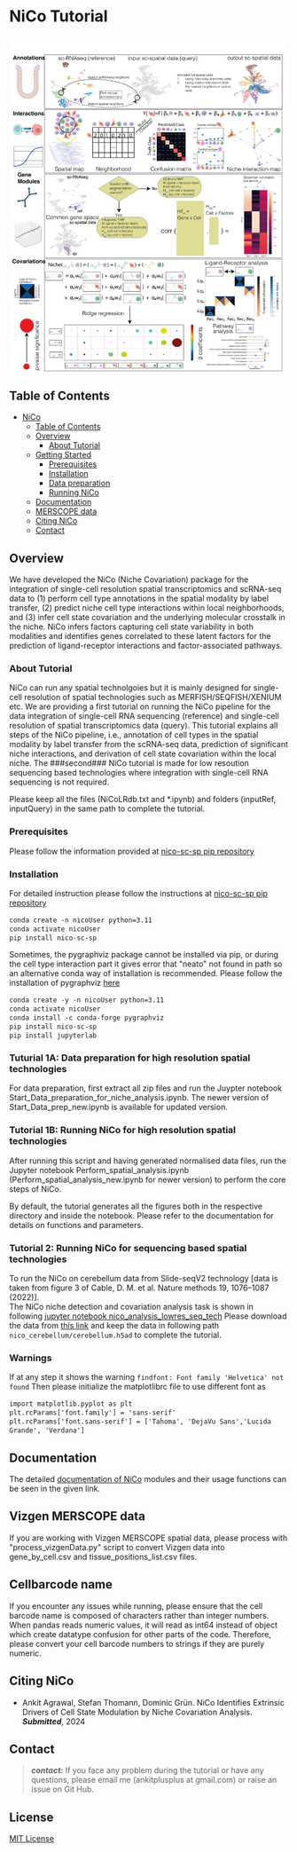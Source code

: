 # NiCo Tutorial

<div align="center">

<img src="Figure1old.png" width="640px" />

</div>

## Table of Contents

-   [NiCo](#nico)
    -   [Table of Contents](#table-of-contents)
    -   [Overview](#overview)
        -   [About Tutorial](#background)
    -   [Getting Started](#getting-started)
        -   [Prerequisites](#prerequisites)
        -   [Installation](#installation)
        -   [Data preparation](#preparation-NiCo)
        -   [Running NiCo](#running-NiCo)
    -   [Documentation](#documentation)
    -   [MERSCOPE data](#Vizgen-MERSCOPE-data)
    -   [Citing NiCo](#citing-nico)
    -   [Contact](#contact)

## Overview

We have developed the NiCo (Niche Covariation) package for the integration of single-cell resolution spatial transcriptomics and scRNA-seq data to (1) perform cell type annotations in the spatial modality by label transfer, (2) predict niche cell type interactions within local neighborhoods, and (3) infer cell state covariation and the underlying molecular crosstalk in the niche. NiCo infers factors capturing cell state variability in both modalities and identifies genes correlated to these latent factors for the prediction of ligand-receptor interactions and factor-associated pathways.

### About Tutorial
NiCo can run any spatial technolgoies but it is mainly designed for single-cell resolution of spatial technologies such as MERFISH/SEQFISH/XENIUM etc. 
We are providing a first tutorial on running the NiCo pipeline for the data integration of single-cell RNA sequencing (reference) and single-cell resolution of spatial transcriptomics data (query). This tutorial explains all steps of the NiCo pipeline, i.e., annotation of cell types in the spatial modality by label transfer from the scRNA-seq data, prediction of significant niche interactions, and derivation of cell state covariation within the local niche. The ###second### NiCo tutorial is made for low resoution sequencing based technologies where integration with single-cell RNA sequencing is not required.  

Please keep all the files (NiCoLRdb.txt and *.ipynb) and folders (inputRef, inputQuery) in the same path to complete the tutorial. 

### Prerequisites

Please follow the information provided at [nico-sc-sp pip repository](https://pypi.org/project/nico-sc-sp/)


### Installation
For detailed instruction please follow the instructions at [nico-sc-sp pip repository](https://pypi.org/project/nico-sc-sp/)

``` console
conda create -n nicoUser python=3.11
conda activate nicoUser
pip install nico-sc-sp
```
Sometimes, the pygraphviz package cannot be installed via pip, or during the cell type interaction part it gives error that "neato" not found in path so an alternative conda way of installation is recommended. Please follow the installation of pygraphviz [here](https://pygraphviz.github.io/documentation/stable/install.html)


``` console
conda create -y -n nicoUser python=3.11
conda activate nicoUser
conda install -c conda-forge pygraphviz
pip install nico-sc-sp
pip install jupyterlab
```


### Tuturial 1A: Data preparation for high resolution spatial technologies 

For data preparation, first extract all zip files and run the Juypter notebook Start_Data_preparation_for_niche_analysis.ipynb.
The newer version of Start_Data_prep_new.ipynb is available for updated version. 

### Tutorial 1B: Running NiCo for high resolution spatial technologies 
After running this script and having generated normalised data files, run the Jupyter notebook Perform_spatial_analysis.ipynb (Perform_spatial_analysis_new.ipynb for newer version) to perform the core steps of NiCo.

By default, the tutorial generates all the figures both in the respective directory and inside the notebook. Please refer to the documentation for details on functions and parameters. 

### Tutorial 2: Running NiCo for sequencing based spatial technologies 
To run the NiCo on cerebellum data from Slide-seqV2 technology [data is taken from figure 3 of Cable, D. M. et al. Nature methods 19, 1076–1087 (2022)]. <br> 
The NiCo niche detection and covariation analysis task is shown in following [jupyter notebook nico_analysis_lowres_seq_tech](nico_analysis_lowres_seq_tech.ipynb)
Please download the data from [this link](https://www.dropbox.com/scl/fi/6hxyp2pxpxalw9rfirby6/nico_cerebellum.zip?rlkey=9ye6rsk92uj9648ogjw5ypcum&st=lvc8e366&dl=0)
and keep the data in following path ``nico_cerebellum/cerebellum.h5ad`` to complete the tutorial.  

### Warnings 
If at any step it shows the warning ```findfont: Font family 'Helvetica' not found```
Then please initialize the matplotlibrc file to use different font as 

```
import matplotlib.pyplot as plt
plt.rcParams['font.family'] = 'sans-serif'
plt.rcParams['font.sans-serif'] = ['Tahoma', 'DejaVu Sans','Lucida Grande', 'Verdana']
```


## Documentation 

The detailed [documentation of NiCo](https://nico-sc-sp.readthedocs.io/en/latest/) modules and their usage functions can be seen in the given link. 

## Vizgen MERSCOPE data 
If you are working with Vizgen MERSCOPE spatial data, please process with "process_vizgenData.py" script to convert Vizgen data into gene_by_cell.csv and tissue_positions_list.csv files. 

## Cellbarcode name 
If you encounter any issues while running, please ensure that the cell barcode name is composed of characters rather than integer numbers. When pandas reads numeric values, it will read as int64 instead of object which create datatype confusion for other parts of the code. Therefore, please convert your cell barcode numbers to strings if they are purely numeric.

## Citing NiCo

-   Ankit Agrawal, Stefan Thomann, Dominic Grün. NiCo Identifies Extrinsic Drivers of Cell State Modulation by Niche Covariation Analysis.
    ***Submitted***, 2024

## Contact

> **_contact:_** If you face any problem during the tutorial or have any questions, please email me (ankitplusplus at gmail.com) or raise an issue on Git Hub. 


## License 
[MIT License](LICENSE)

